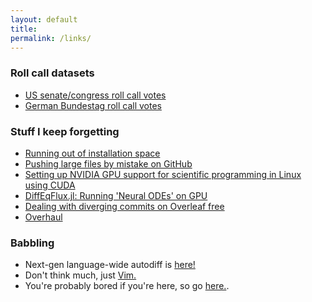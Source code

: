 ```yaml
---
layout: default
title:
permalink: /links/
---
```


### Roll call datasets
* [US senate/congress roll call votes](https://voteview.com)
* [German Bundestag roll call votes](https://dataverse.harvard.edu/dataverse/btvote)


### Stuff I keep forgetting
* [Running out of installation space]( {{site.url}}/MemoryIssue/)
* [Pushing large files by mistake on GitHub]( {{site.url}}/LargeFiles/)
* [Setting up NVIDIA GPU support for scientific programming in Linux using CUDA]( {{site.url}}/LinuxGPU/)
* [DiffEqFlux.jl: Running 'Neural ODEs' on GPU]( {{site.url}}/NeuralODE/)
* [Dealing with diverging commits on Overleaf free]( {{site.url}}/Overleaf/)
* [Overhaul]({{site.url}}/Overhaul/)


### Babbling
* Next-gen language-wide autodiff is [here!](https://github.com/JuliaDiff/Diffractor.jl)
* Don't think much, just [Vim.](https://www.vim.org/)
* You're probably bored if you're here, so go [here.](https://www.youtube.com/user/KadamsMedia).
